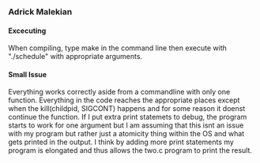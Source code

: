 ### Adrick Malekian

#### Excecuting
When compiling, type make in the command line then execute with "./schedule"
with appropriate arguments.

#### Small Issue
Everything works correctly aside from a commandline with only one function.
Everything in the code reaches the appropriate places except when the 
kill(childpid, SIGCONT) happens and for some reason it doenst continue the function. If I put extra print statemets to debug, the program starts to work for one argument but I am assuming that this isnt an issue with my program but rather just a atomicity thing within the OS and what gets printed in the output. I think by adding more print statements my program is elongated and thus allows the two.c program to print the result.